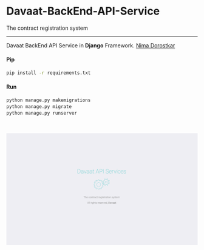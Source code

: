 # Davaat-BackEnd-API-Service
The contract registration system
<hr>


Davaat BackEnd API Service in **Django** Framework. [Nima Dorostkar](https://nimadorostkar.com/)

#### Pip
```bash
pip install -r requirements.txt

```

#### Run
```bash
python manage.py makemigrations
python manage.py migrate
python manage.py runserver

```

<br>

![davaat](https://github.com/davaat/Davaat-BackEnd-API-Service/blob/main/Screenshot.png)

<br>



